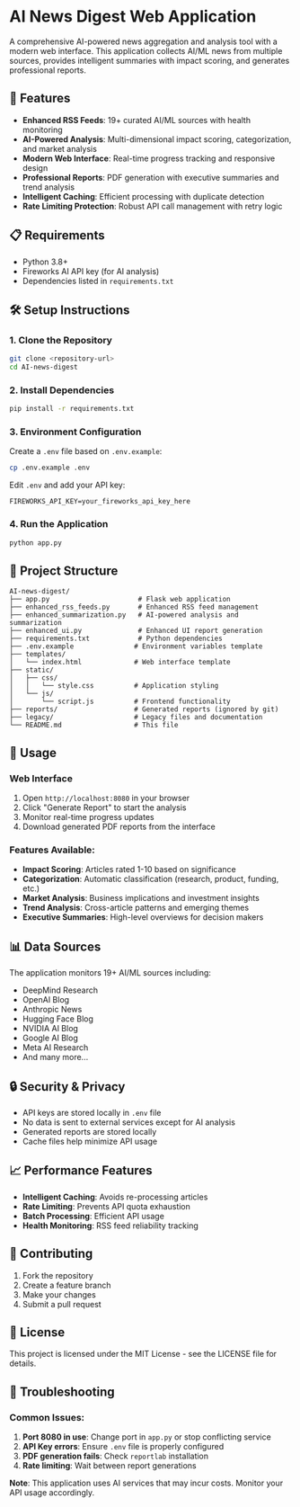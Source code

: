 # AI News Digest Web Application

A comprehensive AI-powered news aggregation and analysis tool with a modern web interface. This application collects AI/ML news from multiple sources, provides intelligent summaries with impact scoring, and generates professional reports.

## 🚀 Features

- **Enhanced RSS Feeds**: 19+ curated AI/ML sources with health monitoring
- **AI-Powered Analysis**: Multi-dimensional impact scoring, categorization, and market analysis
- **Modern Web Interface**: Real-time progress tracking and responsive design
- **Professional Reports**: PDF generation with executive summaries and trend analysis
- **Intelligent Caching**: Efficient processing with duplicate detection
- **Rate Limiting Protection**: Robust API call management with retry logic

## 📋 Requirements

- Python 3.8+
- Fireworks AI API key (for AI analysis)
- Dependencies listed in `requirements.txt`

## 🛠️ Setup Instructions

### 1. Clone the Repository
```bash
git clone <repository-url>
cd AI-news-digest
```

### 2. Install Dependencies
```bash
pip install -r requirements.txt
```

### 3. Environment Configuration
Create a `.env` file based on `.env.example`:
```bash
cp .env.example .env
```

Edit `.env` and add your API key:
```
FIREWORKS_API_KEY=your_fireworks_api_key_here
```

### 4. Run the Application
```bash
python app.py
```


## 📁 Project Structure

```
AI-news-digest/
├── app.py                      # Flask web application
├── enhanced_rss_feeds.py       # Enhanced RSS feed management
├── enhanced_summarization.py   # AI-powered analysis and summarization
├── enhanced_ui.py              # Enhanced UI report generation
├── requirements.txt            # Python dependencies
├── .env.example               # Environment variables template
├── templates/
│   └── index.html             # Web interface template
├── static/
│   ├── css/
│   │   └── style.css          # Application styling
│   └── js/
│       └── script.js          # Frontend functionality
├── reports/                   # Generated reports (ignored by git)
├── legacy/                    # Legacy files and documentation
└── README.md                  # This file
```

## 🔧 Usage

### Web Interface
1. Open `http://localhost:8080` in your browser
2. Click "Generate Report" to start the analysis
3. Monitor real-time progress updates
4. Download generated PDF reports from the interface

### Features Available:
- **Impact Scoring**: Articles rated 1-10 based on significance
- **Categorization**: Automatic classification (research, product, funding, etc.)
- **Market Analysis**: Business implications and investment insights
- **Trend Analysis**: Cross-article patterns and emerging themes
- **Executive Summaries**: High-level overviews for decision makers

## 📊 Data Sources

The application monitors 19+ AI/ML sources including:
- DeepMind Research
- OpenAI Blog
- Anthropic News
- Hugging Face Blog
- NVIDIA AI Blog
- Google AI Blog
- Meta AI Research
- And many more...

## 🔒 Security & Privacy

- API keys are stored locally in `.env` file
- No data is sent to external services except for AI analysis
- Generated reports are stored locally
- Cache files help minimize API usage

## 📈 Performance Features

- **Intelligent Caching**: Avoids re-processing articles
- **Rate Limiting**: Prevents API quota exhaustion
- **Batch Processing**: Efficient API usage
- **Health Monitoring**: RSS feed reliability tracking

## 🤝 Contributing

1. Fork the repository
2. Create a feature branch
3. Make your changes
4. Submit a pull request

## 📄 License

This project is licensed under the MIT License - see the LICENSE file for details.

## 🔧 Troubleshooting

### Common Issues:

1. **Port 8080 in use**: Change port in `app.py` or stop conflicting service
2. **API Key errors**: Ensure `.env` file is properly configured
3. **PDF generation fails**: Check `reportlab` installation
4. **Rate limiting**: Wait between report generations


**Note**: This application uses AI services that may incur costs. Monitor your API usage accordingly.